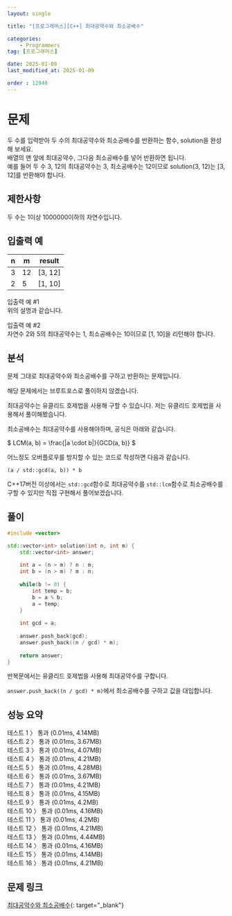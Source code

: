 ```yaml
---
layout: single

title: "[프로그래머스][C++] 최대공약수와 최소공배수"

categories:
    - Programmers
tag: [프로그래머스]

date: 2025-01-09
last_modified_at: 2025-01-09

order : 12940
---
```


# 문제

두 수를 입력받아 두 수의 최대공약수와 최소공배수를 반환하는 함수, solution을 완성해 보세요.  
배열의 맨 앞에 최대공약수, 그다음 최소공배수를 넣어 반환하면 됩니다.  
예를 들어 두 수 3, 12의 최대공약수는 3, 최소공배수는 12이므로 solution(3, 12)는 [3, 12]를 반환해야 합니다.

## 제한사항

두 수는 1이상 1000000이하의 자연수입니다.

## 입출력 예

|n|m|result|
|---|---|---|
|3|12|[3, 12]|
|2|5|[1, 10]|

입출력 예 #1  
위의 설명과 같습니다.

입출력 예 #2  
자연수 2와 5의 최대공약수는 1, 최소공배수는 10이므로 [1, 10]을 리턴해야 합니다.

## 분석

문제 그대로 최대공약수와 최소공배수를 구하고 반환하는 문제입니다.

해당 문제에서는 브루트포스로 풀이하지 않겠습니다.

최대공약수는 유클리드 호제법을 사용해 구할 수 있습니다.
저는 유클리드 호제법을 사용해서 풀이해봤습니다.

최소공배수는 최대공약수를 사용해야하며, 공식은 아래와 같습니다.

$
LCM(a, b) = \frac{|a \cdot b|}{GCD(a, b)}
$

어느정도 오버플로우를 방지할 수 있는 코드로 작성하면 다음과 같습니다.

`(a / std::gcd(a, b)) * b`

C++17버전 이상에서는 `std::gcd`함수로 최대공약수를 `std::lcm`함수로 최소공배수를 구할 수 있지만 직접 구현해서 풀어보겠습니다.

## 풀이

```cpp
#include <vector>

std::vector<int> solution(int n, int m) {
    std::vector<int> answer;
    
    int a = (n > m) ? n : m;
    int b = (n > m) ? m : n;
    
    while(b != 0) {
        int temp = b;
        b = a % b;
        a = temp;
    }
    
    int gcd = a;
    
    answer.push_back(gcd);
    answer.push_back((n / gcd) * m);
    
    return answer;
}
```

반복문에서는 유클리드 호제법을 사용해 최대공약수를 구합니다.

``answer.push_back((n / gcd) * m)``에서 최소공배수를 구하고 값을 대입합니다.

## 성능 요약

테스트 1 〉 통과 (0.01ms, 4.14MB)  
테스트 2 〉 통과 (0.01ms, 3.67MB)  
테스트 3 〉 통과 (0.01ms, 4.07MB)  
테스트 4 〉 통과 (0.01ms, 4.21MB)  
테스트 5 〉 통과 (0.01ms, 4.28MB)  
테스트 6 〉 통과 (0.01ms, 3.67MB)  
테스트 7 〉 통과 (0.01ms, 4.21MB)  
테스트 8 〉 통과 (0.01ms, 4.15MB)  
테스트 9 〉 통과 (0.01ms, 4.2MB)  
테스트 10 〉 통과 (0.01ms, 4.16MB)  
테스트 11 〉 통과 (0.01ms, 4.2MB)  
테스트 12 〉 통과 (0.01ms, 4.21MB)  
테스트 13 〉 통과 (0.01ms, 4.44MB)  
테스트 14 〉 통과 (0.01ms, 4.16MB)  
테스트 15 〉 통과 (0.01ms, 4.14MB)  
테스트 16 〉 통과 (0.01ms, 4.21MB)  

## 문제 링크

[최대공약수와 최소공배수](https://school.programmers.co.kr/learn/courses/30/lessons/12940){: target="_blank"}
